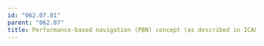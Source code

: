 ```yaml
---
id: "062.07.01"
parent: "062.07"
title: Performance-based navigation (PBN) concept (as described in ICAO Doc 9613.
---
```

